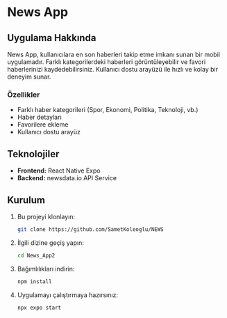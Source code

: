 # News App

## Uygulama Hakkında

News App, kullanıcılara en son haberleri takip etme imkanı sunan bir mobil uygulamadır. Farklı kategorilerdeki haberleri görüntüleyebilir ve favori haberlerinizi kaydedebilirsiniz. Kullanıcı dostu arayüzü ile hızlı ve kolay bir deneyim sunar.

### Özellikler
- Farklı haber kategorileri (Spor, Ekonomi, Politika, Teknoloji, vb.)
- Haber detayları
- Favorilere ekleme
- Kullanıcı dostu arayüz

## Teknolojiler

- **Frontend:** React Native Expo
- **Backend:** newsdata.io API Service



## Kurulum

1. Bu projeyi klonlayın:
   ```bash
   git clone https://github.com/SametKoleoglu/NEWS

2. İlgili dizine geçiş yapın:
   ```bash
   cd News_App2

3. Bağımlılıkları indirin:
   ```bash
   npm install

4. Uygulamayı çalıştırmaya hazırsınız:
   ```bash
   npx expo start


